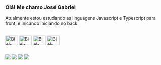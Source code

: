 ### Olá! Me chamo José Gabriel

 Atualmente estou estudando as linguagens Javascript e Typescript para front, e inicando iniciando no back

<div style="display: inline_block"><br>
   <img align="center" alt="Biel-Javascript" height="30" width="40" src="https://cdn.jsdelivr.net/gh/devicons/devicon@latest/icons/javascript/javascript-original.svg">
   <img align="center" alt="Biel-Typescript" height="30" width="40" src="https://cdn.jsdelivr.net/gh/devicons/devicon@latest/icons/typescript/typescript-original.svg">
   <img align="center" alt="Biel-Node" height="30" width="40" src="https://cdn.jsdelivr.net/gh/devicons/devicon@latest/icons/nodejs/nodejs-plain.svg">
   <img align="center" alt="Biel-React" height="30" width="40" src="https://cdn.jsdelivr.net/gh/devicons/devicon@latest/icons/react/react-original.svg">
</div>

  ##
 
<div> 
  <a href="https://www.instagram.com/__mendesx5/" target="_blank"><img src="https://img.shields.io/badge/-Instagram-%23E4405F?style=for-the-badge&logo=instagram&logoColor=white" target="_blank"></a>
  <a href="https://discord.gg/uMA9yYHCVS" target="_blank"><img src="https://img.shields.io/badge/Discord-7289DA?style=for-the-badge&logo=discord&logoColor=white" target="_blank"></a> 
  <a href="mailto:bielmendes2208@gmail.com"><img src="https://img.shields.io/badge/-Gmail-%23333?style=for-the-badge&logo=gmail&logoColor=white" target="_blank"></a>
  <a href="https://www.linkedin.com/in/gabrielmendes2208/" target="_blank"><img src="https://img.shields.io/badge/-LinkedIn-%230077B5?style=for-the-badge&logo=linkedin&logoColor=white" target="_blank"></a> 
</div>
